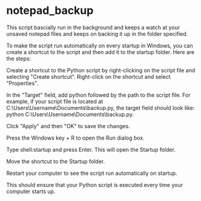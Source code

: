 # notepad_backup

This script bascially run in the background and keeps a watch at your unsaved notepad files and keeps on backing it up in the folder specified.

To make the script run automatically on every startup in Windows, you can create a shortcut to the script and then add it to the startup folder. Here are the steps:

Create a shortcut to the Python script by right-clicking on the script file and selecting "Create shortcut".
Right-click on the shortcut and select "Properties".


In the "Target" field, add python followed by the path to the script file. For example, if your script file is located at C:\Users\Username\Documents\backup.py, the target field should look like: python C:\Users\Username\Documents\backup.py.

Click "Apply" and then "OK" to save the changes.

Press the Windows key + R to open the Run dialog box.

Type shell:startup and press Enter. This will open the Startup folder.

Move the shortcut to the Startup folder.

Restart your computer to see the script run automatically on startup.

This should ensure that your Python script is executed every time your computer starts up.
